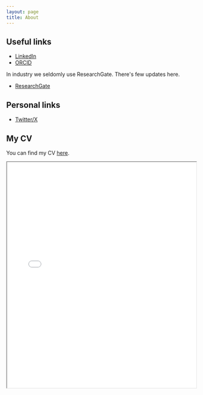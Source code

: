 ```yaml
---
layout: page
title: About
---
```



## Useful links 

- [LinkedIn](https://www.linkedin.com/in/shenyao-jin-77271b222/)
- [ORCID](https://orcid.org/0009-0003-2601-7062)

In industry we seldomly use ResearchGate. There's few updates here.

- [ResearchGate](https://www.researchgate.net/profile/Shenyao-Jin?ev=hdr_xprf)

## Personal links

- [Twitter/X](https://x.com/KeithTM3)

## My CV

You can find my CV [here](https://github.com/shenyaojin/CV/blob/main/resume.pdf).

<iframe src="{{ '/public/files/resume.pdf' | relative_url }}" width="100%" height="600px">
  This browser does not support PDFs. Please download the file instead.
</iframe>